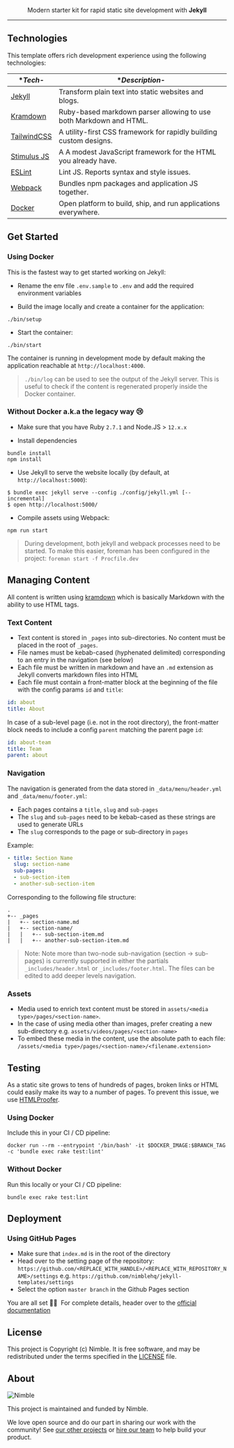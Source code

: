 <p align="center">
   Modern starter kit for rapid static site development with <strong>Jekyll</strong>
</p>

---

## Technologies

This template offers rich development experience using the following technologies:

| **Tech*-                                          | **Description*-                                                   |
|---------------------------------------------------|-------------------------------------------------------------------|
| [Jekyll](https://jekyllrb.com/)                   | Transform plain text into static websites and blogs.              |
| [Kramdown](https://kramdown.gettalong.org/)       | Ruby-based markdown parser allowing to use both Markdown and HTML.|
| [TailwindCSS](https://tailwindcss.com/)           | A utility-first CSS framework for rapidly building custom designs.| 
| [Stimulus JS](https://stimulus.hotwire.dev/)      | A A modest JavaScript framework for the HTML you already have.    |
| [ESLint](http://eslint.org/)                      | Lint JS. Reports syntax and style issues.                         |
| [Webpack](https://webpack.js.org)                 | Bundles npm packages and application JS together.                 |
| [Docker](https://www.docker.com/)                 | Open platform to build, ship, and run applications everywhere.    | 

## Get Started

### Using Docker

This is the fastest way to get started working on Jekyll:

- Rename the env file `.env.sample` to `.env` and add the required environment variables

- Build the image locally and create a container for the application: 

```shell
./bin/setup
```

- Start the container:

```shell
./bin/start
```

The container is running in development mode by default making the application reachable at `http://localhost:4000`.

> `./bin/log` can be used to see the output of the Jekyll server. This is useful to check if the content is regenerated 
properly inside the Docker container.

### Without Docker a.k.a the legacy way 😢

- Make sure that you have Ruby `2.7.1` and Node.JS > `12.x.x`

- Install dependencies

```shell
bundle install
npm install
```

- Use Jekyll to serve the website locally (by default, at `http://localhost:5000`):

```shell
$ bundle exec jekyll serve --config ./config/jekyll.yml [--incremental]
$ open http://localhost:5000/
```

- Compile assets using Webpack: 

```shell
npm run start
```

> During development, both jekyll and webpack processes need to be started. To make this easier, foreman has been 
configured in the project: `foreman start -f Procfile.dev`

## Managing Content

All content is written using [kramdown](https://kramdown.gettalong.org/) which is basically Markdown with the ability to use HTML tags. 

### Text Content

- Text content is stored in `_pages` into sub-directories. No content must be placed in the root of `_pages`.
- File names must be kebab-cased (hyphenated delimited) corresponding to an entry in the navigation (see below) 
- Each file must be written in markdown and have an `.md` extension as Jekyll converts markdown files into HTML
- Each file must contain a front-matter block at the beginning of the file with the config params `id` and `title`:

```yaml
id: about
title: About
```

In case of a sub-level page (i.e. not in the root directory), the front-matter block needs to include a config `parent` matching the parent page `id`:

```yaml
id: about-team
title: Team
parent: about
```

### Navigation

The navigation is generated from the data stored in `_data/menu/header.yml` and `_data/menu/footer.yml`:

- Each pages contains a `title`, `slug` and `sub-pages`
- The `slug` and `sub-pages` need to be kebab-cased as these strings are used to generate URLs
- The `slug` corresponds to the page or sub-directory in `pages`

Example:

```yaml
- title: Section Name
  slug: section-name
  sub-pages:
  - sub-section-item
  - another-sub-section-item
```

Corresponding to the following file structure:

```ascii
.
+-- _pages
|   +-- section-name.md
|   +-- section-name/
|   |   +-- sub-section-item.md
|   |   +-- another-sub-section-item.md
```

> Note: Note more than two-node sub-navigation (section -> sub-pages) is currently supported in either the partials 
`_includes/header.html` or  `_includes/footer.html`. The files can be edited to add deeper levels navigation.

### Assets

- Media used to enrich text content must be stored in `assets/<media type>/pages/<section-name>`. 
- In the case of using media other than images, prefer creating a new sub-directory e.g. `assets/videos/pages/<section-name>` 
- To embed these media in the content, use the absolute path to each file: `/assets/<media type>/pages/<section-name>/<filename.extension>`

## Testing

As a static site grows to tens of hundreds of pages, broken links or HTML could easily make its way to a number of pages. 
To prevent this issue, we use [HTMLProofer](https://github.com/gjtorikian/html-proofer).

### Using Docker

Include this in your CI / CD pipeline:

```shell
docker run --rm --entrypoint '/bin/bash' -it $DOCKER_IMAGE:$BRANCH_TAG -c 'bundle exec rake test:lint'
```

### Without Docker

Run this locally or your CI / CD pipeline:

```shell
bundle exec rake test:lint
```

## Deployment

### Using GitHub Pages

- Make sure that `index.md` is in the root of the directory
- Head over to the setting page of the repository: `https://github.com/<REPLACE_WITH_HANDLE>/<REPLACE_WITH_REPOSITORY_NAME>/settings` e.g. `https://github.com/nimblehq/jekyll-templates/settings`
- Select the option `master branch` in the Github Pages section

You are all set 🏄‍♂ ️ For complete details, header over to the [official documentation](https://help.github.com/en/github/working-with-github-pages)

## License

This project is Copyright (c) Nimble. It is free software,
and may be redistributed under the terms specified in the [LICENSE] file.

[LICENSE]: /LICENSE

## About

![Nimble](https://assets.nimblehq.co/logo/dark/logo-dark-text-160.png)

This project is maintained and funded by Nimble.

We love open source and do our part in sharing our work with the community!
See [our other projects][community] or [hire our team][hire] to help build your product.

[community]: https://github.com/nimblehq
[hire]: https://nimblehq.co/
